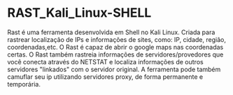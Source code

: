 # RAST_Kali_Linux-SHELL
Rast é uma ferramenta desenvolvida em Shell no Kali Linux. Criada para rastrear localização de IPs e informações de sites, como: IP, cidade, região, coordenadas,etc. O Rast é capaz de abrir o google maps nas coordenadas certas. O Rast também rastreia informações de servidores/provedores que você conecta através do NETSTAT e localiza informações de outros servidores "linkados" com o servidor original. A ferramenta pode também camuflar seu ip utilizando servidores proxy, de forma permanente e temporária.
